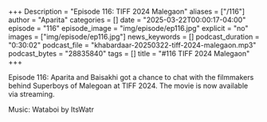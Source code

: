 +++
Description = "Episode 116: TIFF 2024 Malegaon"
aliases = ["/116"]
author = "Aparita"
categories = []
date = "2025-03-22T00:00:17-04:00"
episode = "116"
episode_image = "img/episode/ep116.jpg"
explicit = "no"
images = ["img/episode/ep116.jpg"]
news_keywords = []
podcast_duration = "0:30:02"
podcast_file = "khabardaar-20250322-tiff-2024-malegaon.mp3"
podcast_bytes = "28835840"
tags = []
title = "#116 TIFF 2024 Malegaon"
+++

Episode 116: Aparita and Baisakhi got a chance to chat with the filmmakers behind Superboys of Malegoan at TIFF 2024. The movie is now available via streaming.

Music: Wataboi by ItsWatr